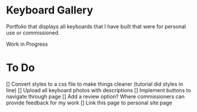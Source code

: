 # Keyboard Gallery
Portfolio that displays all keyboards that I have built that were for personal use or commissioned.

Work in Progress

# To Do
[] Convert styles to a css file to make things cleaner (tutorial did styles in line)
[] Upload all keyboard photos with descriptions
[] Implement buttons to navigate through page
[] Add a review option? Where commissioners can provide feedback for my work
[] Link this page to personal site page